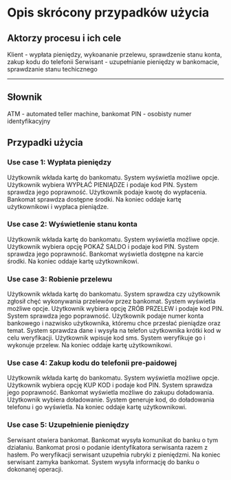  
Opis skrócony przypadków użycia
===============================

Aktorzy procesu i ich cele
--------------------------

Klient - wypłata pieniędzy, wykoananie przelewu, sprawdzenie stanu konta, zakup kodu do telefonii
Serwisant - uzupełnianie pieniędzy w bankomacie, sprawdzanie stanu techicznego
----------- -----------------------------

Słownik
-------
ATM - automated teller machine, bankomat
PIN - osobisty numer identyfikacyjny

Przypadki użycia
----------------

### Use case 1: Wypłata pieniędzy
Użytkownik wkłada kartę do bankomatu. System wyświetla możliwe opcje. Użytkownik wybiera WYPŁAĆ PIENIĄDZE i podaje kod PIN. System sprawdza jego poprawność. Użytkownik podaje kwotę do wypłacenia. Bankomat sprawdza dostępne środki. Na koniec oddaje kartę użytkownikowi i wypłaca pieniądze.  

### Use case 2: Wyświetlenie stanu konta
Użytkownik wkłada kartę do bankomatu. System wyświetla możliwe opcje. Użytkownik wybiera opcję POKAŻ SALDO i podaje kod PIN. System sprawdza jego poprawność. Bankomat wyświetla dostępne na karcie środki. Na koniec oddaje kartę użytkownikowi.   

### Use case 3: Robienie przelewu
Użytkownik wkłada kartę do bankomatu. System sprawdza czy użytkownik zgłosił chęć wykonywania przelewów przez bankomat. System wyświetla możliwe opcje. Użytkownik wybiera opcję ZRÓB PRZELEW i podaje kod PIN. System sprawdza jego poprawność. Użytkownik podaje numer konta bankowego i nazwisko użytkownika, któremu chce przesłać pieniądze oraz temat. System sprawdza dane i wysyła na telefon użytkownika krótki kod w celu weryfikacji. Użytkownik wpisuje kod sms. System weryfikuje go i wykonuje przelew. Na koniec oddaje kartę użytkownikowi.

### Use case 4: Zakup kodu do telefonii pre-paidowej
Użytkownik wkłada kartę do bankomatu. System wyświetla możliwe opcje. Użytkownik wybiera opcję KUP KOD i podaje kod PIN. System sprawdza jego poprawność. Bankomat wyświetla możliwe do zakupu doładowania. Użytkownik wybiera doładowanie. System generuje kod, do doładowania telefonu i go wyświetla. Na koniec oddaje kartę użytkownikowi.

### Use case 5: Uzupełnienie pieniędzy
Serwisant otwiera bankomat. Bankomat wysyła komunikat do banku o tym działaniu. Bankomat prosi o podanie identyfikatora serwisanta razem z hasłem. Po weryfikacji serwisant uzupełnia rubryki z pieniędzmi. Na koniec serwisant zamyka bankomat. System wysyła informację do banku o dokonanej operacji.
